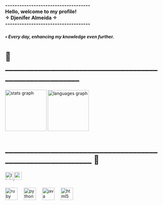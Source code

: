 <h3 align="left">------------------------------------<br>Hello, welcome to my profile! <br>        ✧ Djenifer Almeida ✧<br>------------------------------------</h3>

###

<h5 align="left">•  Every day, enhancing my knowledge even further.</h5>

###

<h1 align="left">🌠 _______________________________________________________</h1>

###

<div align="left">
  <img src="https://github-readme-stats.vercel.app/api?username=Djenifer-Almeida&hide_title=false&hide_rank=false&show_icons=true&include_all_commits=false&count_private=true&disable_animations=false&theme=discord_old_blurple&locale=en&hide_border=false&order=1" height="134" alt="stats graph"  />   <img src="https://github-readme-stats.vercel.app/api/top-langs?username=Djenifer-Almeida&locale=en&hide_title=false&layout=compact&card_width=320&langs_count=5&theme=discord_old_blurple&hide_border=false&order=2" height="133" alt="languages graph"  />
</div>

###

<h1 align="left">__________________________________________________________ 🌠</h1>

###

<div align="left">
  <a href="https://www.linkedin.com/in/djenifer-de-souza-de-almeida-06b62828a/" target="_blank">
    <img src="https://img.shields.io/static/v1?message=LinkedIn&logo=linkedin&label=&color=ce8ee4&logoColor=white&labelColor=c7a6ce&style=for-the-badge" height="25" alt="linkedin logo"  />
  </a>
  <a href="djenifer.souza.almeida@gmail.com" target="_blank">
    <img src="https://img.shields.io/static/v1?message=Gmail&logo=gmail&label=&color=ce8ee4&logoColor=white&labelColor=c7a6ce&style=for-the-badge" height="25" alt="gmail logo"  />
  </a>
</div>

###

<div align="left">
  <img src="https://img.shields.io/badge/Ruby-CC342D?logo=ruby&logoColor=white&style=for-the-badge" height="40" alt="ruby logo"  />
  <img width="12" />
  <img src="https://cdn.simpleicons.org/python/3776AB" height="40" alt="python logo"  />
  <img width="12" />
  <img src="https://cdn.jsdelivr.net/gh/devicons/devicon/icons/java/java-original.svg" height="40" alt="java logo"  />
  <img width="12" />
  <img src="https://cdn.simpleicons.org/html5/E34F26" height="40" alt="html5 logo"  />
</div>

###
